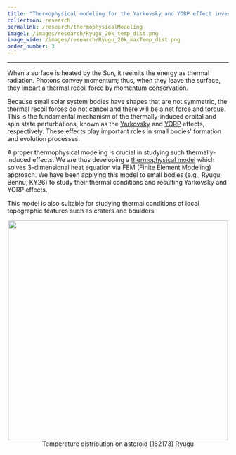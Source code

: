 ```yaml
---
title: "Thermophysical modeling for the Yarkovsky and YORP effect investigations"
collection: research
permalink: /research/thermophysicalModeling
image1: /images/research/Ryugu_20k_temp_dist.png
image_wide: /images/research/Ryugu_20k_maxTemp_dist.png
order_number: 3
---
```

---
When a surface is heated by the Sun, it reemits the energy as thermal radiation.
Photons convey momentum; thus, when they leave the surface, they impart a thermal
recoil force by momentum conservation.

Because small solar system bodies have shapes that are not symmetric,
the thermal recoil forces do not cancel and there will be a net force and torque.
This is the fundamental mechanism of the thermally-induced orbital and
spin state perturbations, known as the [Yarkovsky](https://en.wikipedia.org/wiki/Yarkovsky_effect)
and [YORP](https://en.wikipedia.org/wiki/Yarkovsky%E2%80%93O%27Keefe%E2%80%93Radzievskii%E2%80%93Paddack_effect)
effects, respectively. These effects play important roles in small bodies' formation
and evolution processes.

A proper thermophysical modeling is crucial in studying such thermally-induced effects.
We are thus developing a [thermophysical model](/Software) which solves 3-dimensional heat equation
via FEM (Finite Element Modeling) approach. We have been applying this model to
small bodies (e.g., Ryugu, Bennu, KY26) to study their thermal conditions
and resulting Yarkovsky and YORP effects.

This model is also suitable for studying thermal conditions of local topographic
features such as craters and boulders.

<p style="text-align:center">
    <img src="/images/research/Ryugu_20k_temp_dist.gif" width="500"/><br>
    Temperature distribution on asteroid (162173) Ryugu
</p>
